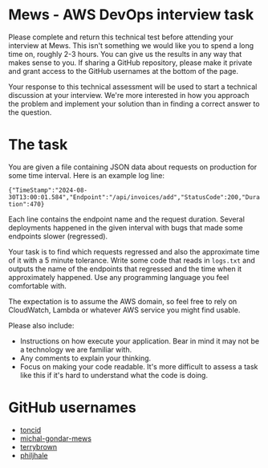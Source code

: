 # Mews - AWS DevOps interview task

Please complete and return this technical test before attending your interview at Mews. This isn't something we would like you to spend a long time on, roughly 2-3 hours. You can give us the results in any way that makes sense to you. If sharing a GitHub repository, please make it private and grant access to the GitHub usernames at the bottom of the page.

Your response to this technical assessment will be used to start a technical discussion at your interview. We're more interested in how you approach the problem and implement your solution than in finding a correct answer to the question.

# The task 

You are given a file containing JSON data about requests on production for some time interval. Here is an example log line:

`{"TimeStamp":"2024-08-30T13:00:01.584","Endpoint":"/api/invoices/add","StatusCode":200,"Duration":470}`

Each line contains the endpoint name and the request duration. Several deployments happened in the given interval with bugs that made some endpoints slower (regressed).

Your task is to find which requests regressed and also the approximate time of it with a 5 minute tolerance. Write some code that reads in `logs.txt` and outputs the name of the endpoints that regressed and the time when it approximately happened. Use any programming language you feel comfortable with.

The expectation is to assume the AWS domain, so feel free to rely on CloudWatch, Lambda or whatever AWS service you might find usable.

Please also include:
* Instructions on how execute your application. Bear in mind it may not be a technology we are familiar with.
* Any comments to explain your thinking.
* Focus on making your code readable. It's more difficult to assess a task like this if it's hard to understand what the code is doing.

# GitHub usernames

- [toncid](https://github.com/toncid)
- [michal-gondar-mews](https://github.com/michal-gondar-mews)
- [terrybrown](https://github.com/terrybrown)
- [philjhale](https://github.com/philjhale)
